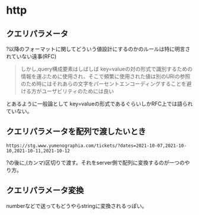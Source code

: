 # http

## クエリパラメータ

?以降のフォーマットに関してどういう値設計にするのかのルールは特に明言されていない遠事(RFC)

>しかし,query構成要素はしばしば key=valueの対の形式で識別するための情報を運ぶために使用され、そこで頻繁に使用された値は別のURIの参照のため時にはそれあらの文字をパーセントエンコーディングすることを避ける方がユーザビリティのためには良い

とあるように一般論として key=valueの形式であるぐらいしかRFC上では語られていない。

## クエリパラメータを配列で渡したいとき

`https://stg.www.yumenographia.com/tickets/?dates=2021-10-07,2021-10-10,2021-10-11,2021-10-12`

?の後に,(カンマ)区切りで渡す。それをserver側で配列に変換するのが一つのやり方。

## クエリパラメータ変換

numberなどで送ってもどうやらstringに変換されるっぽい。